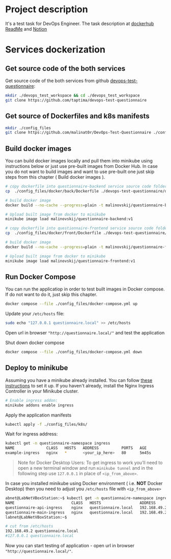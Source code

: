 # Project description

It's a test task for DevOps Engineer. The task description at [dockerhub ReadMe](https://github.com/taptima/devops-test-questionnaire/blob/main/README.md) and [Notion](https://taptima.notion.site/Devops-9d61f75e266849cc9173ac6c70fc872c)

# Services dockerization

## Get source code of the both services

Get source code of the both services from github [devops-test-questionnaire](https://github.com/taptima/devops-test-questionnaire):

```bash
mkdir ./devops_test_workspace && cd ./devops_test_workspace
git clone https://github.com/taptima/devops-test-questionnaire
```

## Get source of Dockerfiles and k8s manifests

```bash
mkdir ./config_files
git clone https://github.com/malinat0r/DevOps-Test-Questionnaire ./config_files
```

## Build docker images

You can build docker images locally and pull them into minikube using instructions below or just use pre-built images from Docker Hub. In case you do not want to build images and want to use pre-built one just skip steps from this chapter ( Build docker images ).
```bash
# copy dockerfile into questionnaire-backend service source code folder
cp  ./config_files/docker/back/Dockerfile ./devops-test-questionnaire/questionnaire-backend/

# build docker image
docker build --no-cache --progress=plain -t malinovskij/questionnaire-backend:v1 ./devops-test-questionnaire/questionnaire-backend/

# Upload built image from docker to minikube
minikube image load malinovskij/questionnaire-backend:v1

# copy dockerfile into questionnaire-frontend service source code folder
cp  ./config_files/docker/front/Dockerfile ./devops-test-questionnaire/questionnaire-frontend/

# build docker image
docker build --no-cache --progress=plain -t malinovskij/questionnaire-frontend:v1 ./devops-test-questionnaire/questionnaire-frontend/

# Upload built image from docker to minikube
minikube image load malinovskij/questionnaire-frontend:v1
```

## Run Docker Compose

You can run the applicatiop in order to test built images in Docker compose. If do not want to do it, just skip this chapter.

```bash
docker compose --file ./config_files/docker-compose.yml up
```

Update your `/etc/hosts` file:

```bash
sudo echo "127.0.0.1 questionnaire.local" >> /etc/hosts
```
Open url in browser `"http://questionnaire.local/"` and test the application

Shut down docker compose
```bash
docker compose --file ./config_files/docker-compose.yml down
```

## Deploy to minikube

Assuming you have a minikube already installed. You can follow [these instructions](https://minikube.sigs.k8s.io/docs/start/) to set it up.
If you haven't already, install the Nginx Ingress Controller in your Minikube cluster.

```bash
# Enable ingress addon:
minikube addons enable ingress
```

Apply the application manifests
```bash
kubectl apply -f ./config_files/k8s/
```

Wait for ingress address:
```bash
kubectl get -n questionnaire-namespace ingress
NAME              CLASS   HOSTS   ADDRESS          PORTS   AGE
example-ingress   nginx   *       <your_ip_here>   80      5m45s
```

> Note for Docker Desktop Users:
To get ingress to work you’ll need to open a new terminal window and run `minikube tunnel` and in the following step use `127.0.0.1` in place of `<ip_from_above>`.


In case you installed minikube using Docker environment ( i.e. **NOT** Docker Desktop) then you need to adjust you `/etc/hosts` file with `<ip_from_above>`
```bash
abnet@LabNetVBoxStation:~$ kubectl get -n questionnaire-namespace ingress
NAME                         CLASS   HOSTS                 ADDRESS        PORTS   AGE
questionnaire-api-ingress    nginx   questionnaire.local   192.168.49.2   80      140m
questionnaire-main-ingress   nginx   questionnaire.local   192.168.49.2   80      140m
labnet@LabNetVBoxStation:~$

# cut from /etc/hosts
192.168.49.2 questionnaire.local
#127.0.0.1 questionnaire.local
```
Now you can start testing of application - open url in browser `"http://questionnaire.local/"`. 
